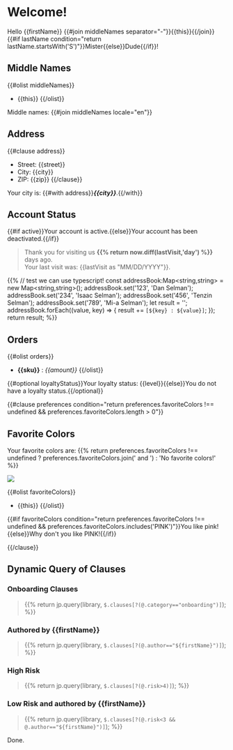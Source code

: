 # Welcome!

Hello {{firstName}} {{#join middleNames separator="-"}}{{this}}{{/join}} {{#if lastName condition="return lastName.startsWith('S')"}}Mister{{else}}Dude{{/if}}!

## Middle Names
{{#olist middleNames}}
- {{this}}
{{/olist}}

Middle names: {{#join middleNames locale="en"}}

## Address
{{#clause address}}
- Street: {{street}}
- City: {{city}}
- ZIP: {{zip}}
{{/clause}}

Your city is: {{#with address}}***{{city}}***.{{/with}}

## Account Status

{{#if active}}Your account is active.{{else}}Your account has been deactivated.{{/if}}

> Thank you for visiting us **{{% return now.diff(lastVisit,'day') %}}** days ago.\
Your last visit was: {{lastVisit as "MM/DD/YYYY"}}.

{{%
// test we can use typescript!
const addressBook:Map<string,string> = new Map<string,string>();
addressBook.set('123', 'Dan Selman');
addressBook.set('234', 'Isaac Selman');
addressBook.set('456', 'Tenzin Selman');
addressBook.set('789', 'Mi-a Selman');
let result = '';
addressBook.forEach((value, key) => {
   result += `[${key} : ${value}]`;
});
return result;
%}}

## Orders

{{#olist orders}}
- **{{sku}}** : *{{amount}}*
{{/olist}}

{{#optional loyaltyStatus}}Your loyalty status: {{level}}{{else}}You do not have a loyalty status.{{/optional}}

{{#clause preferences condition="return preferences.favoriteColors !== undefined && preferences.favoriteColors.length > 0"}}

## Favorite Colors

Your favorite colors are: {{% return preferences.favoriteColors !== undefined ? preferences.favoriteColors.join(' and ') : 'No favorite colors!' %}}

![](https://www.litmus.com/wp-content/uploads/2021/02/motion-tween-example.gif)

{{#olist favoriteColors}}
- {{this}}
{{/olist}}

{{#if favoriteColors condition="return preferences.favoriteColors !== undefined && preferences.favoriteColors.includes('PINK')"}}You like pink!{{else}}Why don't you like PINK!{{/if}}

{{/clause}}

## Dynamic Query of Clauses

### Onboarding Clauses

> {{% 
    return jp.query(library, `$.clauses[?(@.category=="onboarding")]`);
%}}

### Authored by {{firstName}}

> {{% 
    return jp.query(library, `$.clauses[?(@.author=="${firstName}")]`);
%}}

### High Risk

> {{% 
    return jp.query(library, `$.clauses[?(@.risk>4)]`);
%}}

### Low Risk and authored by {{firstName}}

> {{% 
    return jp.query(library, `$.clauses[?(@.risk<3 && @.author=="${firstName}")]`);
%}}

Done.
